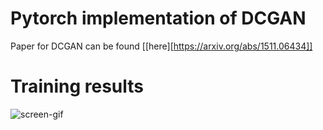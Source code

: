 # Pytorch implementation of DCGAN
Paper for DCGAN can be found [[here][https://arxiv.org/abs/1511.06434]]

# Training results
![screen-gif](/result_images/train_results.gif)
